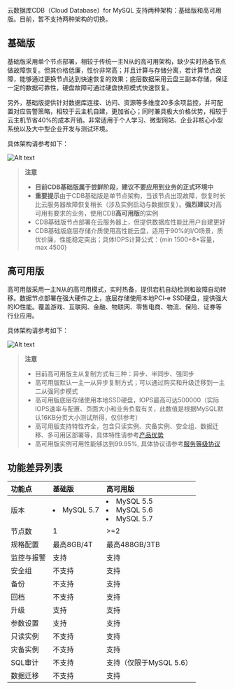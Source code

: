 云数据库CDB（Cloud Database）for MySQL 支持两种架构：基础版和高可用版。目前，暂不支持两种架构的切换。

<span id = "jichuban"></span>
## 基础版
基础版采用单个节点部署，相较于传统一主N从的高可用架构，缺少实时热备节点做故障恢复。但其价格低廉，性价非常高；并且计算与存储分离，若计算节点故障，能够通过更换节点达到快速恢复的效果；底层数据采用云盘三副本存储，保证一定的数据可靠性，硬盘故障可通过硬盘快照模式快速恢复。

另外，基础版提供针对数据库连接、访问、资源等多维度20多余项监控，并可配置对应告警策略，相较于云主机自建，更加省心；同时兼具极大价格优势，相较于云主机节省40%的成本开销。非常适用于个人学习、微型网站、企业非核心小型系统以及大中型企业开发与测试环境。

具体架构请参考如下：

![Alt text](https://main.qcloudimg.com/raw/77a45e119f25edc9a5a5b78fe5c1277b.svg)

>**注意**
> 
> - **目前CDB基础版属于尝鲜阶段，建议不要应用到业务的正式环境中**
> - **重要提示**由于CDB基础版是单节点架构，当该节点出现故障，恢复时长比云服务器故障恢复稍长（涉及实例启动与数据恢复）。**强烈建议**对高可用有要求的业务，使用CDB**高可用版**的实例
> - CDB基础版节点部署在云服务器上，但提供数据库性能比用户自建更好
> - CDB基础版底层存储介质使用高性能云盘，适用于90%的I/O场景，质优价廉，性能稳定突出；具体IOPS计算公式：{min 1500+8*容量，max 4500}

<span id = "gaokeyongban"></span>
## 高可用版
高可用版采用一主N从的高可用模式，实时热备，提供宕机自动检测和故障自动转移。数据节点部署在强大硬件之上，底层存储使用本地PCI-e SSD硬盘，提供强大的IO性能。覆盖游戏、互联网、金融、物联网、零售电商、物流、保险、证券等行业应用。

具体架构请参考如下：

![Alt text](https://main.qcloudimg.com/raw/77490755263740e5ed8c51952d7309c1.svg)

>**注意**
> 
> - 目前高可用版主从复制方式有三种：异步、半同步、强同步
> - 高可用版默认一主一从异步复制方式；可以通过购买和升级迁移到一主二从强同步模式
> - 高可用版底层存储使用本地SSD硬盘，IOPS最高可达500000（实际IOPS速率与配置、页面大小和业务负载有关，此数值是根据MySQL默认16KB分页大小测试所得，仅供参考）
> - 高可用版支持特性齐全，包含只读实例、灾备实例、安全组、数据迁移、多可用区部署等，具体特性请参考[产品优势](https://cloud.tencent.com/document/product/236/5148)
> - 高可用版实例可用性能够达到99.95%, 具体协议请参考[服务等级协议](https://cloud.tencent.com/document/product/236/5151)

## 功能差异列表

|功能点|基础版|高可用版|
|:---|:---|:---|
|版本|<li>MySQL 5.7</li>|<li>MySQL 5.5</li><li>MySQL 5.6</li><li>MySQL 5.7</li>|
|节点数| 1 | >=2
|规格配置|最高8GB/4T|最高488GB/3TB|
|监控与报警|支持|支持|
|安全组|不支持|支持|
|备份|不支持|支持|
|回档|不支持|支持|
|升级|支持|支持|
|参数设置|支持|支持|
|只读实例|不支持|支持|
|灾备实例|不支持|支持|
|SQL审计|不支持|支持（仅限于MySQL 5.6）|
|数据迁移|不支持|支持|

